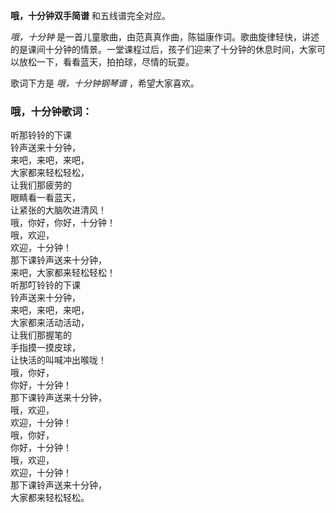 

**哦，十分钟双手简谱** 和五线谱完全对应。

_哦，十分钟_
是一首儿童歌曲，由范真真作曲，陈镒康作词。歌曲旋律轻快，讲述的是课间十分钟的情景。一堂课程过后，孩子们迎来了十分钟的休息时间，大家可以放松一下，看看蓝天，拍拍球，尽情的玩耍。

歌词下方是 _哦，十分钟钢琴谱_ ，希望大家喜欢。

### 哦，十分钟歌词：

听那铃铃的下课  
铃声送来十分钟，  
来吧，来吧，来吧，  
大家都来轻松轻松，  
让我们那疲劳的  
眼睛看一看蓝天，  
让紧张的大脑吹进清风！  
哦，你好，你好，十分钟！  
哦，欢迎，  
欢迎，十分钟！  
那下课铃声送来十分钟，  
来吧，大家都来轻松轻松！  
听那叮铃铃的下课  
铃声送来十分钟，  
来吧，来吧，来吧，  
大家都来活动活动，  
让我们那握笔的  
手指摸一摸皮球，  
让快活的叫喊冲出喉咙！  
哦，你好，  
你好，十分钟！  
那下课铃声送来十分钟，  
哦，欢迎，  
欢迎，十分钟！  
哦，你好，  
你好，十分钟！  
哦，欢迎，  
欢迎，十分钟！  
那下课铃声送来十分钟，  
大家都来轻松轻松。

